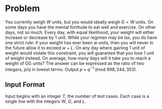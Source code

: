 # Problem

You currently weigh $W$ units, but you would ideally weigh $G<W$ units. On some days you have the mental fortitude to eat well and exercise. On other days, not so much. Every day, with equal likelihood, your weight will either increase or decrease by $1$ unit.
While your regimen may be lax, you do have one strict rule: if your weight has ever been $w$ units, then you will never in the future allow it to exceed $w+L$. On any day where gaining $1$ unit of weight would violate this constraint, you will guarantee that you lose $1$ unit of weight instead.
On average, how many days will it take you to reach a weight of GG units? The answer can be expressed as the ratio of two integers, $p/q$ in lowest terms. Output $p×q^{−1}$ (mod $998,244,353$).

## Input Format

Input begins with an integer $T$, the number of test cases. Each case is a single line with the integers $W$, $G$, and $L$.
